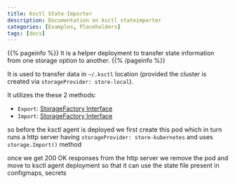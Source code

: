 ```yaml
---
title: Ksctl State-Importer
description: Documentation on ksctl stateimporter
categories: [Examples, Placeholders]
tags: [docs]
---
```


{{% pageinfo %}}
It is a helper deployment to transfer state information from one storage option to another.
{{% /pageinfo %}}

It is used to transfer data in `~/.ksctl` location (provided the cluster is created via `storageProvider: store-local`).


It utilizes the these 2 methods:
- `Export`: [StorageFactory Interface](https://github.com/ksctl/ksctl/blob/d3c2d74fe03ab1e8ad48d45290662c878196889b/pkg/types/typesStorage.go#L34)
- `Import`: [StorageFactory Interface](https://github.com/ksctl/ksctl/blob/d3c2d74fe03ab1e8ad48d45290662c878196889b/pkg/types/typesStorage.go#L37)

so before the ksctl agent is deployed we first create this pod which in turn runs a http server having `storageProvider: store-kubernetes` and uses `storage.Import()` method

once we get 200 OK responses from the http server we remove the pod and move to ksctl agent deployment so that it can use the state file present in configmaps, secrets
